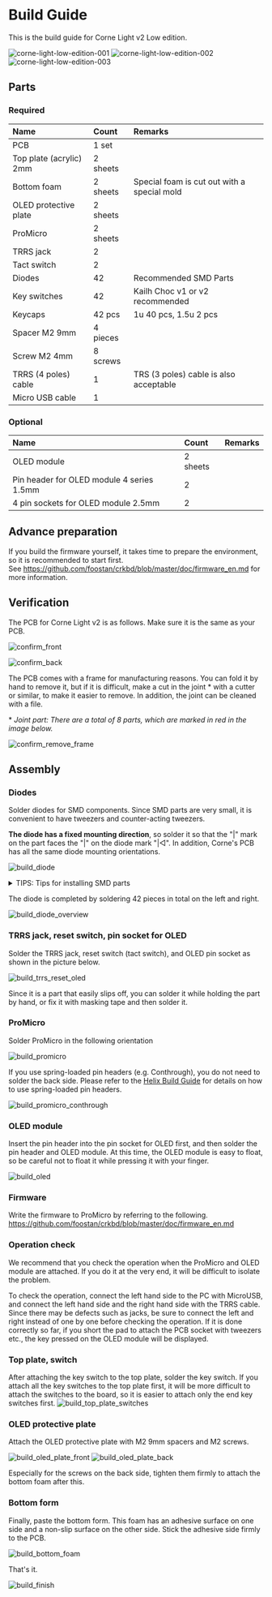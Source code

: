<!--
SPDX-FileCopyrightText: 2021 foostan <ks@fstn.jp>

SPDX-License-Identifier: MIT
-->

# Build Guide

This is the build guide for Corne Light v2 Low edition.

![corne-light-low-edition-001](assets/corne-light-low-edition-001.jpg)
![corne-light-low-edition-002](assets/corne-light-low-edition-002.jpg)
![corne-light-low-edition-003](assets/corne-light-low-edition-003.jpg)

## Parts

### Required

| Name | Count | Remarks |
|:-|:-|:-|
| PCB | 1 set | |
| Top plate (acrylic) 2mm | 2 sheets | |
| Bottom foam | 2 sheets | Special foam is cut out with a special mold |
| OLED protective plate | 2 sheets | |
| ProMicro | 2 sheets | |
| TRRS jack | 2 | |
| Tact switch | 2 | |
| Diodes | 42 | Recommended SMD Parts |
| Key switches | 42 | Kailh Choc v1 or v2 recommended |
| Keycaps | 42 pcs | 1u 40 pcs, 1.5u 2 pcs |
| Spacer M2 9mm | 4 pieces | |
| Screw M2 4mm | 8 screws | |
| TRRS (4 poles) cable | 1 | TRS (3 poles) cable is also acceptable |
| Micro USB cable | 1 | |

### Optional

| Name | Count | Remarks |
|:-|:-|:-|
| OLED module | 2 sheets | |
| Pin header for OLED module 4 series 1.5mm | 2 | |
| 4 pin sockets for OLED module 2.5mm | 2 | |

## Advance preparation

If you build the firmware yourself,
it takes time to prepare the environment,
so it is recommended to start first. \
See <https://github.com/foostan/crkbd/blob/master/doc/firmware_en.md>
for more information.

## Verification

The PCB for Corne Light v2 is as follows.
Make sure it is the same as your PCB.

![confirm_front](assets/confirm_front.jpg)

![confirm_back](assets/confirm_back.jpg)

The PCB comes with a frame for manufacturing reasons.
You can fold it by hand to remove it, but if it is difficult,
make a cut in the joint \* with a cutter or similar,
to make it easier to remove.
In addition, the joint can be cleaned with a file.

\* *Joint part: There are a total of 8 parts,
which are marked in red in the image below.*

![confirm_remove_frame](assets/confirm_remove_frame.jpg)

## Assembly

### Diodes

Solder diodes for SMD components.
Since SMD parts are very small,
it is convenient to have tweezers and counter-acting tweezers.

**The diode has a fixed mounting direction**,
so solder it so that the "|" mark on the part faces the "|" on the diode mark "|◁".
In addition, Corne's PCB has all the same diode mounting orientations.

![build_diode](assets/build_diode.jpg)

<details>
<summary>TIPS: Tips for installing SMD parts</summary>

The trick is to attach the SMD parts, but first, as a spare solder,
put the solder on only one side of the pad.

![tips_building_smd_01](https://user-images.githubusercontent.com/736191/54487435-79330280-48d9-11e9-9138-525d8ee68144.jpg)

Next, solder one leg of the diode so that the spare solder melts.
At this time, it is recommended to use reverse-action tweezers,
because you can hold the chip parts firmly without exerting force
and you can concentrate on alignment and soldering.
Also, if the soldering iron is too hot or the solder is touched too much,
the flux contained in the solder may evaporate and form a clean pile of solder,
but it can be repaired later,
so at this point you should only care about attaching parts.
It's okay.

![tips_building_smd_02](https://user-images.githubusercontent.com/736191/54487436-79330280-48d9-11e9-856e-f3f5b9f58414.jpg)

It is okay if the diode does not float when viewed from the side
when one foot is attached.
If it floats, press the diode with tweezers or your fingers
and reheat the soldered part with a soldering iron to clean it.

![tips_building_smd_03](https://user-images.githubusercontent.com/736191/54487437-79330280-48d9-11e9-996d-a578e767c12c.jpg)

Then solder the other one.
Be careful not to apply too much,
as a small amount of solder is sufficient.
If you apply too much, you can remove it with a blotting wire
or by scooping it with a soldering iron.

If the amount of solder on the preliminary solder side is small,
additional soldering is performed, and if it is a mountain,
apply flux from above and heat it to clean it.

![tips_building_smd_04](https://user-images.githubusercontent.com/736191/54487438-79cb9900-48d9-11e9-9280-dc72a2087307.jpg)

</details>

The diode is completed by soldering 42 pieces in total on the left and right.

![build_diode_overview](assets/build_diode_overview.jpg)

### TRRS jack, reset switch, pin socket for OLED

Solder the TRRS jack, reset switch (tact switch),
and OLED pin socket as shown in the picture below.

![build_trrs_reset_oled](assets/build_trrs_reset_oled.jpg)

Since it is a part that easily slips off,
you can solder it while holding the part by hand,
or fix it with masking tape and then solder it.

### ProMicro

Solder ProMicro in the following orientation

![build_promicro](assets/build_promicro.jpg)

If you use spring-loaded pin headers (e.g. Conthrough),
you do not need to solder the back side.
Please refer to the [Helix Build Guide](
https://github.com/MakotoKurauchi/helix/blob/master/Doc/buildguide_en.md#pro-micro)
for details on how to use spring-loaded pin headers.

![build_promicro_conthrough](assets/build_promicro_conthrough.jpg)

### OLED module

Insert the pin header into the pin socket for OLED first,
and then solder the pin header and OLED module.
At this time, the OLED module is easy to float,
so be careful not to float it while pressing it with your finger.

![build_oled](assets/build_oled.jpg)

### Firmware

Write the firmware to ProMicro by referring to the following. \
<https://github.com/foostan/crkbd/blob/master/doc/firmware_en.md>

### Operation check

We recommend that you check the operation when the ProMicro and OLED module are attached.
If you do it at the very end, it will be difficult to isolate the problem.

To check the operation,
connect the left hand side to the PC with MicroUSB,
and connect the left hand side and the right hand side with the TRRS cable.
Since there may be defects such as jacks,
be sure to connect the left and right instead of one by one
before checking the operation.
If it is done correctly so far,
if you short the pad to attach the PCB socket with tweezers etc.,
the key pressed on the OLED module will be displayed.

### Top plate, switch

After attaching the key switch to the top plate, solder the key switch.
If you attach all the key switches to the top plate first,
it will be more difficult to attach the switches to the board,
so it is easier to attach only the end key switches first.
![build_top_plate_switches](assets/build_top_plate_switches.jpg)

### OLED protective plate

Attach the OLED protective plate with M2 9mm spacers and M2 screws.

![build_oled_plate_front](assets/build_oled_plate_front.jpg)
![build_oled_plate_back](assets/build_oled_plate_back.jpg)

Especially for the screws on the back side,
tighten them firmly to attach the bottom foam after this.

### Bottom form

Finally, paste the bottom form.
This foam has an adhesive surface on one side
and a non-slip surface on the other side.
Stick the adhesive side firmly to the PCB.

![build_bottom_foam](assets/build_bottom_foam.jpg)

That's it.

![build_finish](assets/build_finish.jpg)
